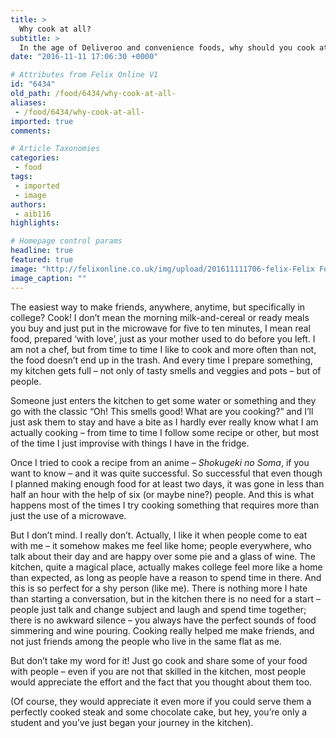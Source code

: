 ```yaml
---
title: >
  Why cook at all?
subtitle: >
  In the age of Deliveroo and convenience foods, why should you cook at all? felix finds how the easiest way to connect with people isn’t in Metric or Nandos – it’s over your stovetop (wine helps too).
date: "2016-11-11 17:06:30 +0000"

# Attributes from Felix Online V1
id: "6434"
old_path: /food/6434/why-cook-at-all-
aliases:
 - /food/6434/why-cook-at-all-
imported: true
comments:

# Article Taxonomies
categories:
 - food
tags:
 - imported
 - image
authors:
 - aib116
highlights:

# Homepage control params
headline: true
featured: true
image: "http://felixonline.co.uk/img/upload/201611111706-felix-Felix Food 161110NM Nearly done.jpg"
image_caption: ""
---
```


The easiest way to make friends, anywhere, anytime, but specifically in college? Cook! I don’t mean the morning milk-and-cereal or ready meals you buy and just put in the microwave for five to ten minutes, I mean real food, prepared ‘with love’, just as your mother used to do before you left. I am not a chef, but from time to time I like to cook and more often than not, the food doesn’t end up in the trash. And every time I prepare something, my kitchen gets full – not only of tasty smells and veggies and pots – but of people.

Someone just enters the kitchen to get some water or something and they go with the classic “Oh! This smells good! What are you cooking?” and I’ll just ask them to stay and have a bite as I hardly ever really know what I am actually cooking – from time to time I follow some recipe or other, but most of the time I just improvise with things I have in the fridge.

Once I tried to cook a recipe from an anime – _Shokugeki no Soma_, if you want to know – and it was quite successful. So successful that even though I planned making enough food for at least two days, it was gone in less than half an hour with the help of six (or maybe nine?)  people. And this is what happens most of the times I try cooking something that requires more than just the use of a microwave.

But I don’t mind. I really don’t. Actually, I like it when people come to eat with me – it somehow makes me feel like home; people everywhere, who talk about their day and are happy over some pie and a glass of wine. The kitchen, quite a magical place, actually makes college feel more like a home than expected, as long as people have a reason to spend time in there.
    And this is so perfect for a shy person (like me). There is nothing more I hate than starting a conversation, but in the kitchen there is no need for a start – people just talk and change subject and laugh and spend time together; there is no awkward silence – you always have the perfect sounds of food simmering and wine pouring. Cooking really helped me make friends, and not just friends among the people who live in the same flat as me.

But don’t take my word for it! Just go cook and share some of your food with people – even if you are not that skilled in the kitchen, most people would appreciate the effort and the fact that you thought about them too.

(Of course, they would appreciate it even more if you could serve them a perfectly cooked steak and some chocolate cake, but hey, you’re only a student and you’ve just began your journey in the kitchen).
